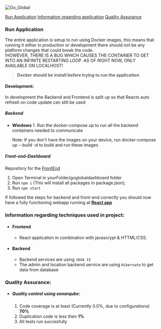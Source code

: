 ![Go_Global](https://user-images.githubusercontent.com/57141910/144594993-82db30b7-3c19-42f6-8592-2b008378e20d.png)

[Run Application](#Run-Application)
[Information regarding application](#Information-regarding-techniques-used-in-project)
[Quality Assurance](#Quality-Assurance)

### Run Application

The entire application is setup to run using Docker images, this means that running it either in production or development there should not be any platform changes that could break the code.
<br>
!HOWEVER, THERE IS A BUG WHICH CAUSES THE CONTAINER TO GET INTO AN INFINITE RESTARTING LOOP. AS OF RIGHT NOW, ONLY AVAILABLE ON LOCALHOST!

> **Docker should be install before trying to run the application**

#### Development:

In development the Backend and Frontend is split up so that Reacts auto refresh on code update can still be used

##### Backend

-   **Windows** 1. Run the docker-compose up to run all the backend containers needed to communicate
    <ins>
    <br>
    
    Note: If you don't have the images on your device, run docker-compose up --build -d to build and run these images</ins>
    <br>

##### Front-end-Dashboard

Repository for the [FrontEnd](https://github.com/TimKuijpers2002/goglobaldashboard)

1. Open Terminal in yourFolder/goglobaldashboard folder
2. Run `npm i` (This will install all packages in package.json);
3. Run `npm start`

If followed the steps for backend and front-end correctly you should now have a fully functioning webapp running at [**React app**](http://localhost:3000)

### Information regarding techniques used in project:

-   #### Frontend
    -   React application in combination with javascrypt & HTTML/CSS.
-   #### Backend
    -   Backend services are using `JAVA 15`
    -   The admin and location backend service are using `Hibernate` to get data from database

### Quality Assurance:

-   ##### Quality control using sonarqube:

    1. Code coverage is at least (Currently 0.0%, due to configurations) **70%**
    2. Duplication code is less then **1%**
    3. All tests run succesfully
